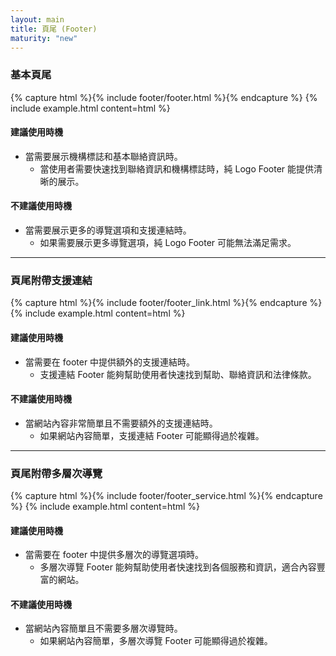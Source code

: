 ```yaml
---
layout: main
title: 頁尾 (Footer)
maturity: "new"
---
```


### 基本頁尾

{% capture html %}{% include footer/footer.html %}{% endcapture %}
{% 
  include example.html content=html
%}

#### 建議使用時機

- 當需要展示機構標誌和基本聯絡資訊時。
  - 當使用者需要快速找到聯絡資訊和機構標誌時，純 Logo Footer 能提供清晰的展示。

#### 不建議使用時機

- 當需要展示更多的導覽選項和支援連結時。
  - 如果需要展示更多導覽選項，純 Logo Footer 可能無法滿足需求。

---

### 頁尾附帶支援連結

{% capture html %}{% include footer/footer_link.html %}{% endcapture %}
{% 
  include example.html content=html
%}

#### 建議使用時機

- 當需要在 footer 中提供額外的支援連結時。
  - 支援連結 Footer 能夠幫助使用者快速找到幫助、聯絡資訊和法律條款。

#### 不建議使用時機

- 當網站內容非常簡單且不需要額外的支援連結時。
  - 如果網站內容簡單，支援連結 Footer 可能顯得過於複雜。

---

### 頁尾附帶多層次導覽

{% capture html %}{% include footer/footer_service.html %}{% endcapture %}
{% 
  include example.html content=html
%}

#### 建議使用時機

- 當需要在 footer 中提供多層次的導覽選項時。
  - 多層次導覽 Footer 能夠幫助使用者快速找到各個服務和資訊，適合內容豐富的網站。

#### 不建議使用時機

- 當網站內容簡單且不需要多層次導覽時。
  - 如果網站內容簡單，多層次導覽 Footer 可能顯得過於複雜。
